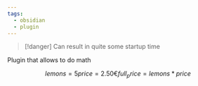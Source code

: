```yaml
---
tags:
  - obsidian
  - plugin
---
```


> [!danger] Can result in quite some startup time

Plugin that allows to do math

```math
lemons = 5
price = 2.50€

full_price = lemons * price
```
